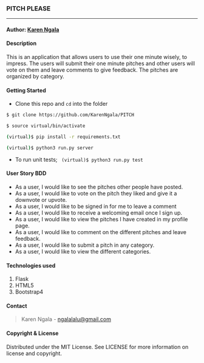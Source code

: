 ### **PITCH PLEASE**

****
#### Author: [Karen Ngala](https://github.com/KarenNgala)

#### **Description**
This is an application that allows users to use their one minute wisely, to impress. The users will submit their one minute pitches and other users will vote on them and leave comments to give feedback.
The pitches are organized by category. 

#### Getting Started
- Clone this repo and ```cd``` into the folder
```sh 
$ git clone https://github.com/KarenNgala/PITCH

$ source virtual/bin/activate

(virtual)$ pip install -r requirements.txt

(virtual)$ python3 run.py server
```
- To run unit tests; ``` (virtual)$ python3 run.py test```

#### **User Story BDD**
- As a user, I would like to see the pitches other people have posted.
- As a user, I would like to vote on the pitch they liked and give it a downvote or upvote.
- As a user, I would like to be signed in for me to leave a comment
- As a user, I would like to receive a welcoming email once I sign up.
- As a user, I would like to view the pitches I have created in my profile page.
- As a user, I would like to comment on the different pitches and leave feedback.
- As a user, I would like to submit a pitch in any category.
- As a user, I would like to view the different categories.

#### **Technologies used**
1. Flask
2. HTML5
3. Bootstrap4

#### **Contact**
>Karen Ngala - ngalalalu@gmail.com

#### **Copyright & License**
Distributed under the MIT License. See LICENSE for more information on license and copyright. 